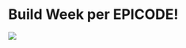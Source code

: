 <style>
    img{
        text-align: center;  
    }
</style>
<h1>Build Week per EPICODE!</h1>
<img src="immagini/gif1.gif" >

